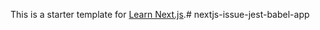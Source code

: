 This is a starter template for [Learn Next.js](https://nextjs.org/learn).# nextjs-issue-jest-babel-app

